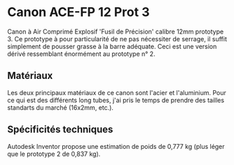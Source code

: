 # Canon ACE-FP 12 Prot 3
Canon à Air Comprimé Explosif 'Fusil de Précision' calibre 12mm prototype 3.
Ce prototype à pour particularité de ne pas nécessiter de serrage, il suffit simplement de pousser grasse à la barre adéquate.
Ceci est une version dérivé ressemblant énormément au prototype n° 2.

## Matériaux
Les deux principaux matériaux de ce canon sont l'acier et l'aluminium. Pour ce qui est des différents long tubes, j'ai pris le temps de prendre des tailles standarts du marché (16x2mm, etc.).

## Spécificités techniques
Autodesk Inventor propose une estimation de poids de 0,777 kg (plus léger que le prototype 2 de 0,837 kg).
